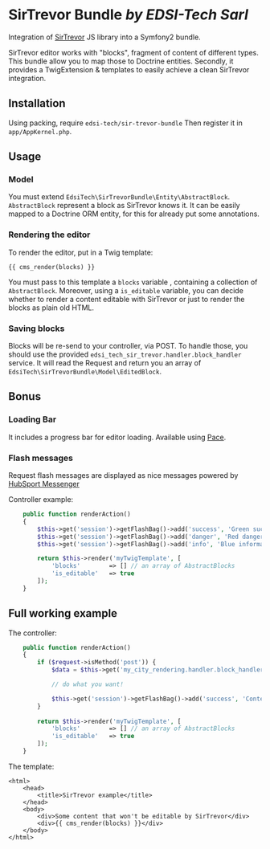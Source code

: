 # SirTrevor Bundle *by EDSI-Tech Sarl*

Integration of [SirTrevor](https://github.com/madebymany/sir-trevor-js) JS library into a Symfony2 bundle.

SirTrevor editor works with "blocks", fragment of content of different types.
This bundle allow you to map those to Doctrine entities. 
Secondly, it provides a TwigExtension & templates to easily achieve a clean SirTrevor integration.


## Installation

Using packing, require `edsi-tech/sir-trevor-bundle`
Then register it in `app/AppKernel.php`.


## Usage

### Model

You must extend `EdsiTech\SirTrevorBundle\Entity\AbstractBlock`.
`AbstractBlock` represent a block as SirTrevor knows it. It can be easily mapped to a Doctrine ORM entity, for this for already put some annotations.

### Rendering the editor

To render the editor, put in a Twig template:

```jinja
{{ cms_render(blocks) }}
```

You must pass to this template a `blocks` variable , containing a collection  of `AbstractBlock`.
Moreover, using a `is_editable` variable, you can decide whether to render a content editable with SirTrevor or just to render the blocks as plain old HTML.

### Saving blocks

Blocks will be re-send to your controller, via POST.
To handle those, you should use the provided `edsi_tech_sir_trevor.handler.block_handler` service. 
It will read the Request and return you an array of `EdsiTech\SirTrevorBundle\Model\EditedBlock`.


## Bonus

### Loading Bar

It includes a progress bar for editor loading.
Available using [Pace](http://github.hubspot.com/pace/).

### Flash messages

Request flash messages are displayed as nice messages powered by [HubSport Messenger](https://github.com/HubSpot/messenger)

Controller example:

```php
    public function renderAction()
    {
        $this->get('session')->getFlashBag()->add('success', 'Green success message');
        $this->get('session')->getFlashBag()->add('danger', 'Red danger message');
        $this->get('session')->getFlashBag()->add('info', 'Blue information message');

        return $this->render('myTwigTemplate', [
            'blocks'        => [] // an array of AbstractBlocks
            'is_editable'   => true
        ]);
    }
```


## Full working example

The controller:

```php
    public function renderAction()
    {
        if ($request->isMethod('post')) {
            $data = $this->get('my_city_rendering.handler.block_handler')->handle($request);

            // do what you want!

            $this->get('session')->getFlashBag()->add('success', 'Content saved!');
        }
            
        return $this->render('myTwigTemplate', [
            'blocks'        => [] // an array of AbstractBlocks
            'is_editable'   => true
        ]);
    }
```

The template:
```jinja
<html>
    <head>
        <title>SirTrevor example</title>
    </head>
    <body>
        <div>Some content that won't be editable by SirTrevor</div>
        <div>{{ cms_render(blocks) }}</div>
    </body>
</html>
```